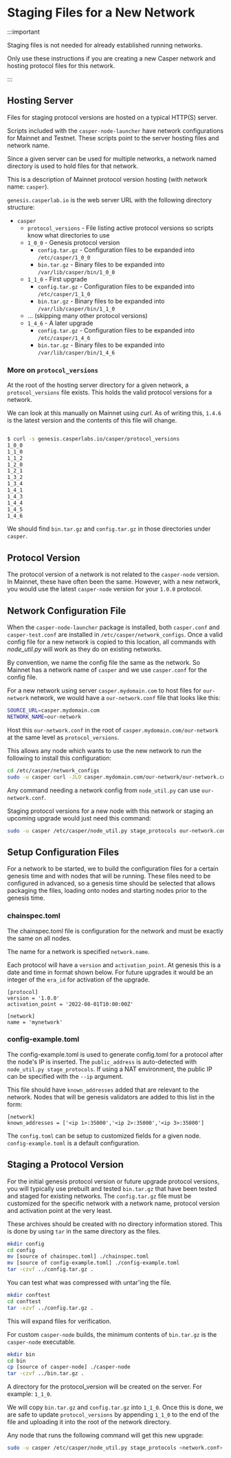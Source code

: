 # Staging Files for a New Network

:::important

Staging files is not needed for already established running networks.

Only use these instructions if you are creating a new Casper network and hosting protocol files for this network.

:::


## Hosting Server

Files for staging protocol versions are hosted on a typical HTTP(S) server.

Scripts included with the `casper-node-launcher` have network configurations for Mainnet and Testnet.  These scripts point to the server hosting files and network name.

Since a given server can be used for multiple networks, a network named directory is used to
hold files for that network.

This is a description of Mainnet protocol version hosting (with network name: `casper`).

`genesis.casperlab.io` is the web server URL with the following directory structure:

 - `casper`
    - `protocol_versions` - File listing active protocol versions so scripts know what directories to use
    - `1_0_0` - Genesis protocol version
      - `config.tar.gz` - Configuration files to be expanded into `/etc/casper/1_0_0`
      - `bin.tar.gz` - Binary files to be expanded into `/var/lib/casper/bin/1_0_0`
    - `1_1_0` - First upgrade
      - `config.tar.gz` - Configuration files to be expanded into `/etc/casper/1_1_0`
      - `bin.tar.gz` - Binary files to be expanded into `/var/lib/casper/bin/1_1_0`
    - ...  (skipping many other protocol versions)
    - `1_4_6` - A later upgrade
      - `config.tar.gz` - Configuration files to be expanded into `/etc/casper/1_4_6`
      - `bin.tar.gz` - Binary files to be expanded into `/var/lib/casper/bin/1_4_6`

### More on `protocol_versions`

At the root of the hosting server directory for a given network, a `protocol_versions` file exists.  This holds the valid protocol versions for a network.

We can look at this manually on Mainnet using *curl*.  As of writing this, `1.4.6` is the latest version and the contents of this file will change.

```bash

$ curl -s genesis.casperlabs.io/casper/protocol_versions
1_0_0
1_1_0
1_1_2
1_2_0
1_2_1
1_3_2
1_3_4
1_4_1
1_4_3
1_4_4
1_4_5
1_4_6

```

We should find `bin.tar.gz` and `config.tar.gz` in those directories under `casper`.

## Protocol Version

The protocol version of a network is not related to the `casper-node` version.  In Mainnet, these have often been the same. However, with a new network, you would use the latest `casper-node` version for your 
`1.0.0` protocol.

## Network Configuration File

When the `casper-node-launcher` package is installed, both `casper.conf` and `casper-test.conf` are installed
in `/etc/casper/network_configs`.  Once a valid config file for a new network is copied to this location,
all commands with *node_util.py* will work as they do on existing networks.

By convention, we name the config file the same as the network.  So Mainnet has a network name of `casper` and we use 
`casper.conf` for the config file.  

For a new network using server `casper.mydomain.com` to host files for `our-network` network, we would have a 
`our-network.conf` file that looks like this:

```bash
SOURCE_URL=casper.mydomain.com
NETWORK_NAME=our-network
```

Host this `our-network.conf` in the root of `casper.mydomain.com/our-network` at the same level as `protocol_versions`.

This allows any node which wants to use the new network to run the following to install this configuration:

```bash
cd /etc/casper/network_configs
sudo -u casper curl -JLO casper.mydomain.com/our-network/our-network.conf
```

Any command needing a network config from `node_util.py` can use `our-network.conf`. 

Staging protocol versions for a new node with this network or staging an upcoming upgrade would just need this command:

```bash
sudo -u casper /etc/casper/node_util.py stage_protocols our-network.conf
```

## Setup Configuration Files

For a network to be started, we to build the configuration files for a certain genesis time and with nodes that will be running.  These files need to be configured in advanced, so a genesis time should be selected that allows packaging the files, loading onto nodes and starting nodes prior to the genesis time.

### chainspec.toml

The chainspec.toml file is configuration for the network and must be exactly the same on all nodes.  

The name for a network is specified `network.name`.  

Each protocol will have a `version` and `activation_point`.  At genesis this is a date and time in format shown below. For future upgrades it would be an integer of the `era_id` for activation of the upgrade.

```
[protocol]
version = '1.0.0'
activation_point = '2022-08-01T10:00:00Z'

[network]
name = 'mynetwork'
```

### config-example.toml

The config-example.toml is used to generate config.toml for a protocol after the node's IP is inserted.  The `public_address` is auto-detected with `node_util.py stage_protocols`. If using a NAT environment, the public IP can be specified with the `--ip` argument.

This file should have `known_addresses` added that are relevant to the network.   Nodes that will be genesis validators are added to this list in the form:

```
[network]
known_addresses = ['<ip 1>:35000','<ip 2>:35000','<ip 3>:35000']
```

The `config.toml` can be setup to customized fields for a given node.  `config-example.toml` is a default configuration.

## Staging a Protocol Version

For the initial genesis protocol version or future upgrade protocol versions, you will typically use
prebuilt and tested `bin.tar.gz` that have been tested and staged for existing networks.  The `config.tar.gz`
file must be customized for the specific network with a network name, protocol version and activation point at the very least.

These archives should be created with no directory information stored.  This is done by using `tar` in the same directory as the files.  

```bash
mkdir config
cd config
mv [source of chainspec.toml] ./chainspec.toml
mv [source of config-example.toml] ./config-example.toml
tar -czvf ../config.tar.gz .
```

You can test what was compressed with untar'ing the file.

```bash
mkdir conftest
cd conftest
tar -xzvf ../config.tar.gz .
```

This will expand files for verification.

For custom `casper-node` builds, the minimum contents of `bin.tar.gz` is the `casper-node` executable. 

```bash
mkdir bin
cd bin
cp [source of casper-node] ./casper-node
tar -czvf ../bin.tar.gz .
```

A directory for the protocol_version will be created on the server.  For example: `1_1_0`.

We will copy `bin.tar.gz` and `config.tar.gz` into `1_1_0`.  Once this is done, we are safe to update
`protocol_versions` by appending `1_1_0` to the end of the file and uploading it into the root of the network directory.

Any node that runs the following command will get this new upgrade:

```bash
sudo -u casper /etc/casper/node_util.py stage_protocols <network.conf>
```

